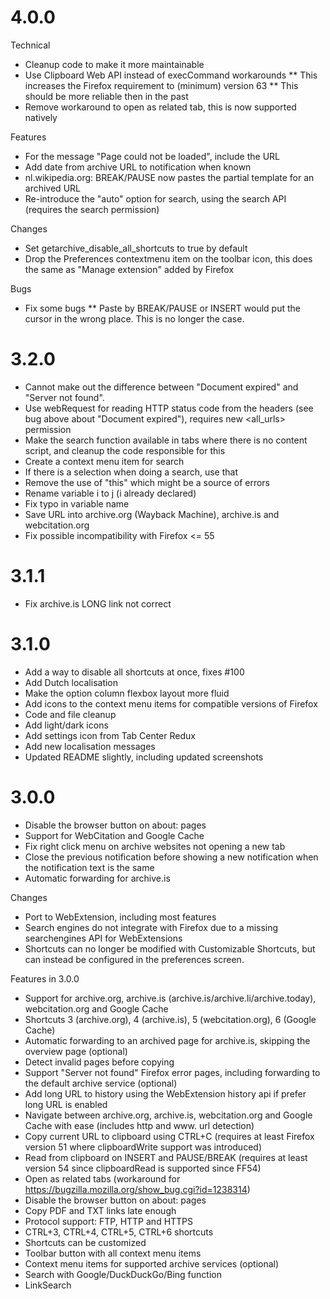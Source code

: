 4.0.0
=============
Technical
* Cleanup code to make it more maintainable
* Use Clipboard Web API instead of execCommand workarounds
** This increases the Firefox requirement to (minimum) version 63
** This should be more reliable then in the past
* Remove workaround to open as related tab, this is now supported natively

Features
* For the message "Page could not be loaded", include the URL
* Add date from archive URL to notification when known
* nl.wikipedia.org: BREAK/PAUSE now pastes the partial template for an archived URL
* Re-introduce the "auto" option for search, using the search API (requires the search permission)

Changes
* Set getarchive_disable_all_shortcuts to true by default
* Drop the Preferences contextmenu item on the toolbar icon, this does the same as "Manage extension" added by Firefox

Bugs
* Fix some bugs
** Paste by BREAK/PAUSE or INSERT would put the cursor in the wrong place. This is no longer the case.

3.2.0
=============
* Cannot make out the difference between "Document expired" and "Server not found".
* Use webRequest for reading HTTP status code from the headers (see bug above about "Document expired"), requires new <all_urls> permission
* Make the search function available in tabs where there is no content script, and cleanup the code responsible for this
* Create a context menu item for search
* If there is a selection when doing a search, use that
* Remove the use of "this" which might be a source of errors
* Rename variable i to j (i already declared)
* Fix typo in variable name
* Save URL into archive.org (Wayback Machine), archive.is and webcitation.org
* Fix possible incompatibility with Firefox <= 55

3.1.1
=============
* Fix archive.is LONG link not correct

3.1.0
=============
* Add a way to disable all shortcuts at once, fixes #100
* Add Dutch localisation
* Make the option column flexbox layout more fluid
* Add icons to the context menu items for compatible versions of Firefox
* Code and file cleanup
* Add light/dark icons
* Add settings icon from Tab Center Redux
* Add new localisation messages
* Updated README slightly, including updated screenshots

3.0.0
=============

* Disable the browser button on about: pages
* Support for WebCitation and Google Cache
* Fix right click menu on archive websites not opening a new tab
* Close the previous notification before showing a new notification when the notification text is the same
* Automatic forwarding for archive.is

Changes
* Port to WebExtension, including most features
* Search engines do not integrate with Firefox due to a missing searchengines API for WebExtensions
* Shortcuts can no longer be modified with Customizable Shortcuts, but can instead be configured in the preferences screen.

Features in 3.0.0
* Support for archive.org, archive.is (archive.is/archive.li/archive.today), webcitation.org and Google Cache
* Shortcuts 3 (archive.org), 4 (archive.is), 5 (webcitation.org), 6 (Google Cache)
* Automatic forwarding to an archived page for archive.is, skipping the overview page (optional)
* Detect invalid pages before copying
* Support "Server not found" Firefox error pages, including forwarding to the default archive service (optional)
* Add long URL to history using the WebExtension history api if prefer long URL is enabled
* Navigate between archive.org, archive.is, webcitation.org and Google Cache with ease (includes http and www. url detection)
* Copy current URL to clipboard using CTRL+C (requires at least Firefox version 51 where clipboardWrite support was introduced)
* Read from clipboard on INSERT and PAUSE/BREAK (requires at least version 54 since clipboardRead is supported since FF54)
* Open as related tabs (workaround for https://bugzilla.mozilla.org/show_bug.cgi?id=1238314)
* Disable the browser button on about: pages
* Copy PDF and TXT links late enough
* Protocol support: FTP, HTTP and HTTPS
* CTRL+3, CTRL+4, CTRL+5, CTRL+6 shortcuts
* Shortcuts can be customized
* Toolbar button with all context menu items
* Context menu items for supported archive services (optional)
* Search with Google/DuckDuckGo/Bing function
* LinkSearch

